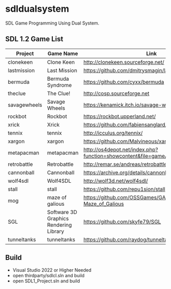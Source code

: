 # sdldualsystem
SDL Game Programming Using Dual System.

## SDL 1.2 Game List
| Project | Game Name| Link |
| -------- | -------- | -------- |
|clonekeen |Clone Keen     |  http://clonekeen.sourceforge.net/    |
|lastmission |Last Mission     |  https://github.com/dmitrysmagin/last-mission    |
|bermuda |Bermuda Syndrome     |  https://github.com/cyxx/bermuda    |
|theclue |The Clue!     |  http://cosp.sourceforge.net    |
|savagewheels |Savage Wheels     |  https://kenamick.itch.io/savage-wheels    |
|rockbot |Rockbot     |  https://rockbot.upperland.net/    |
|xrick |Xrick     |  https://github.com/fabiensanglard/xrick    |
|tennix |tennix     |  http://icculus.org/tennix/    |
|xargon |xargon     |  https://github.com/Malvineous/xargon    |
|metapacman |metapacman     |  http://os4depot.net/index.php?function=showcontent&file=game/misc/metapacman.lha    |
|retrobattle |Retrobattle     | http://remar.se/andreas/retrobattle     |
|cannonball |Cannonball     | https://archive.org/details/cannonball-outrun     |
|wolf4sdl |Wolf4SDL     | http://wolf3d.net/wolf4sdl/     |
|stall | stall     | https://github.com/repu1sion/stall     |
|mog | maze of galious     | https://github.com/OSSGames/GAME-SDL-ACTION-Maze_of_Galious     |
|SGL | Software 3D Graphics Rendering Library     | https://github.com/skyfe79/SGL     |
|tunneltanks | tunneltanks     | https://github.com/raydog/tunneltanks     |


## Build
* Visual Studio 2022 or Higher Needed
* open thirdparty/sdlcl.sln and build
* open SDL1_Project.sln and build



